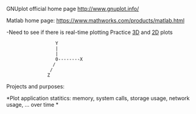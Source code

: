 GNUplot official home page http://www.gnuplot.info/

Matlab home page: https://www.mathworks.com/products/matlab.html

-Need to see if there is real-time plotting
Practice [3D](https://en.wikipedia.org/wiki/Three-dimensional_space) and [2D](https://en.wikipedia.org/wiki/Two-dimensional_space) plots

                      Y
                      |
                      |
                      0--------X
                     /
                    /
                   Z


Projects and purposes:

*Plot application statitics: memory, system calls, storage usage, network usage, ... over time
*
